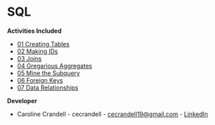 # SQL

**Activities Included**

- [01 Creating Tables](/Code%20Samples/SQL/01%20Creating%20Tables)
- [02 Making IDs](/Code%20Samples/SQL/02%20Making%20IDs)
- [03 Joins](/Code%20Samples/SQL/03%20Joins)
- [04 Gregarious Aggregates](/Code%20Samples/SQL/04%20Gregarious%20Aggregates)
- [05 Mine the Subquery](/Code%20Samples/SQL/05%20Mine%20the%20Subquery)
- [06 Foreign Keys](/Code%20Samples/SQL/06%20Foreign%20Keys/)
- [07 Data Relationships](/Code%20Samples/SQL/07%20Data%20Relationships)

**Developer**

- Caroline Crandell - cecrandell - cecrandell19@gmail.com - [LinkedIn](https://www.linkedin.com/in/carolinecrandell/)
